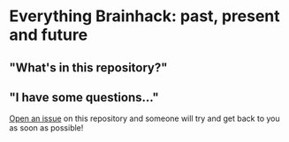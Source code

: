# Everything Brainhack: past, present and future

## "What's in this repository?"



## "I have some questions..."

[Open an issue]() on this repository and someone will try and get back to you as soon as possible!

